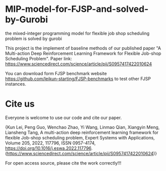 # MIP-model-for-FJSP-and-solved-by-Gurobi
the mixed-integer programming model for flexible job shop scheduling problem is solved by gurobi

This project is the implement of baseline methods of our published paper "A Multi-action Deep Reinforcement Learning Framework for Flexible Job-shop Scheduling Problem". Paper link: https://www.sciencedirect.com/science/article/pii/S0957417422010624

You can download form FJSP benchmark website https://github.com/leikun-starting/FJSP-benchmarks to test other FJSP instances.

# Cite us
Everyone is welcome to use our code and cite our paper.

{Kun Lei, Peng Guo, Wenchao Zhao, Yi Wang, Linmao Qian, Xiangyin Meng, Liansheng Tang,
A multi-action deep reinforcement learning framework for flexible Job-shop scheduling problem,
Expert Systems with Applications,
Volume 205,
2022,
117796,
ISSN 0957-4174,
https://doi.org/10.1016/j.eswa.2022.117796.
(https://www.sciencedirect.com/science/article/pii/S0957417422010624)}

For open access source, please cite the work correctly!!!
